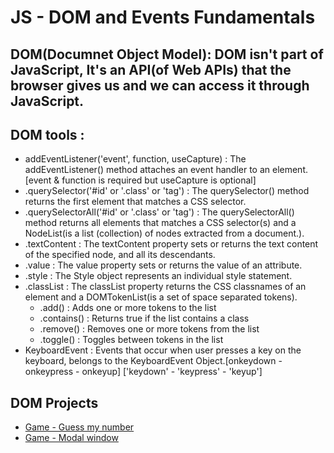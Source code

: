 # JS - DOM and Events Fundamentals

## DOM(Documnet Object Model): DOM isn't part of JavaScript, It's an API(of Web APIs) that the browser gives us and we can access it through JavaScript.

## DOM tools :

- addEventListener('event', function, useCapture) : The addEventListener() method attaches an event handler to an element. [event & function is required but useCapture is optional]
- .querySelector('#id' or '.class' or 'tag') : The querySelector() method returns the first element that matches a CSS selector.
- .querySelectorAll('#id' or '.class' or 'tag') : The querySelectorAll() method returns all elements that matches a CSS selector(s) and a NodeList(is a list (collection) of nodes extracted from a document.).
- .textContent : The textContent property sets or returns the text content of the specified node, and all its descendants.
- .value : The value property sets or returns the value of an attribute.
- .style : The Style object represents an individual style statement.
- .classList : The classList property returns the CSS classnames of an element and a DOMTokenList(is a set of space separated tokens).
  - .add() : Adds one or more tokens to the list
  - .contains() : Returns true if the list contains a class
  - .remove() : Removes one or more tokens from the list
  - .toggle() : Toggles between tokens in the list
- KeyboardEvent : Events that occur when user presses a key on the keyboard, belongs to the KeyboardEvent Object.[onkeydown - onkeypress - onkeyup] ['keydown' - 'keypress' - 'keyup']

## DOM Projects

- [Game - Guess my number](https://github.com/MostafaFotouhi/Game---guess-my-number)
- [Game - Modal window](https://github.com/MostafaFotouhi/Modal-window)
